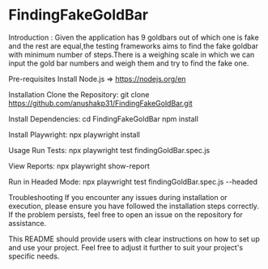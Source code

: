 # FindingFakeGoldBar
Introduction :
Given the application has 9 goldbars out of which one is fake and the rest are equal,the testing frameworks aims to find the fake goldbar with minimum number of steps.There is a weighing scale in which we can input the gold bar numbers and weigh them and try to find the fake one.


Pre-requisites
Install Node.js => https://nodejs.org/en

Installation
Clone the Repository:
git clone https://github.com/anushakp31/FindingFakeGoldBar.git

Install Dependencies:
cd FindingFakeGoldBar
npm install

Install Playwright:
npx playwright install

Usage
Run Tests:
npx playwright test findingGoldBar.spec.js

View Reports:
npx playwright show-report

Run in Headed Mode:
npx playwright test findingGoldBar.spec.js --headed


Troubleshooting
If you encounter any issues during installation or execution, please ensure you have followed the installation steps correctly. If the problem persists, feel free to open an issue on the repository for assistance.


This README should provide users with clear instructions on how to set up and use your project. Feel free to adjust it further to suit your project's specific needs.






